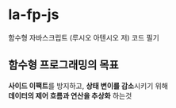 # la-fp-js
함수형 자바스크립트 (루시오 아텐시오 저) 코드 필기

## 함수형 프로그래밍의 목표

**사이드 이팩트**를 방지하고, **상태 변이를 감소**시키기 위해\
**데이터의 제어 흐름과 연산을 추상화** 하는것